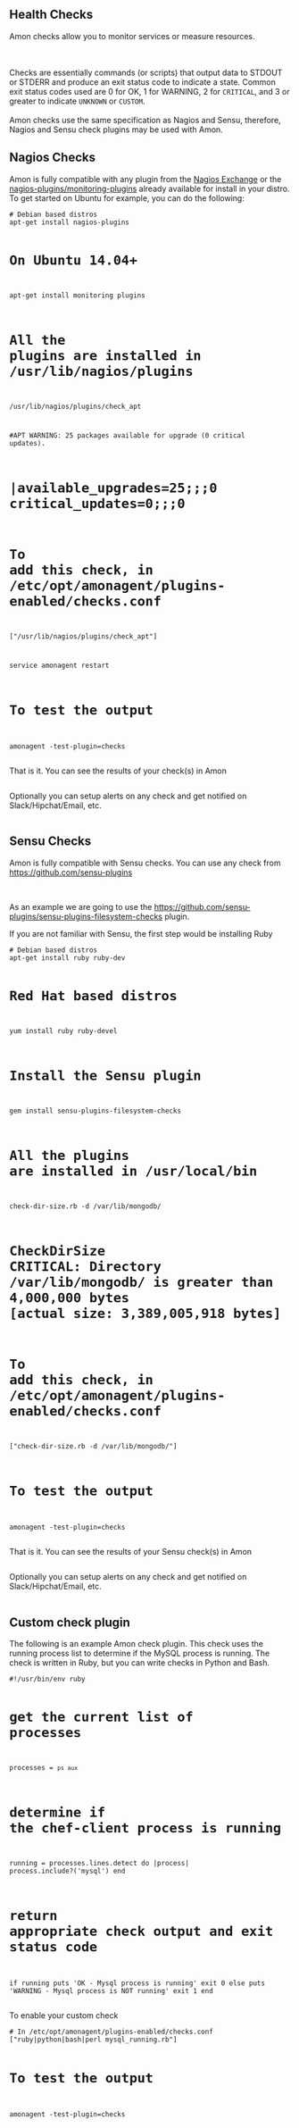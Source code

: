 ## Health Checks

<p>Amon checks allow you to monitor services or measure resources.

<br><br>
Checks are essentially commands (or scripts) that output data to STDOUT or STDERR and produce an exit status code to indicate a state. Common exit status codes used are 0 for OK, 1 for WARNING, 2 for <code class="language-bash">CRITICAL</code>, and 3 or greater to indicate <code class="language-bash">UNKNOWN</code> or <code class="language-bash">CUSTOM</code>. <br><br> Amon checks use the same specification as Nagios and Sensu, therefore, Nagios and Sensu check plugins may be used with Amon.


<h2 id='nagios'>Nagios Checks</h2>
<p>Amon is fully compatible with any plugin from the <a href="https://exchange.nagios.org/">Nagios Exchange</a> or the
<a href="https://www.monitoring-plugins.org/index.html">nagios-plugins/monitoring-plugins</a> already available for install in your distro.
To get started on Ubuntu for example, you can do the following:
</p>
<pre><code class='language-bash'># Debian based distros
apt-get install nagios-plugins

# On Ubuntu 14.04+
apt-get install monitoring plugins

# All the plugins are installed in /usr/lib/nagios/plugins
/usr/lib/nagios/plugins/check_apt

#APT WARNING: 25 packages available for upgrade (0 critical updates). 
# |available_upgrades=25;;;0 critical_updates=0;;;0

# To add this check, in /etc/opt/amonagent/plugins-enabled/checks.conf
["/usr/lib/nagios/plugins/check_apt"]

service amonagent restart

# To test the output
amonagent -test-plugin=checks
</code></pre>
<p>That is it. You can see the results of your check(s) in Amon</p>
<div class="image_wrapper"><img src="/assets/img/screenshots/health_checks-nagios.png" alt=""></div>
<p>Optionally you can setup alerts on any check and get notified on Slack/Hipchat/Email, etc.</p>


<div class="image_wrapper"><img src="/assets/img/screenshots/health_checks-add-nagios-alerts.png" alt=""></div>

<h2 id='sensu'>Sensu Checks</h2>
<p>Amon is fully compatible with Sensu checks. You can use any check from <a href="https://github.com/sensu-plugins">https://github.com/sensu-plugins</a>
</p>
<div class="image_wrapper"><img src="/assets/img/screenshots/health_checks-sensu-format.png" alt=""></div>
<p>

<br>
As an example we are going to use the <a href="https://github.com/sensu-plugins/sensu-plugins-filesystem-checks">https://github.com/sensu-plugins/sensu-plugins-filesystem-checks</a> plugin. </p>
<p>If you are not familiar with Sensu, the first step would be installing Ruby</p>
<pre><code class='language-bash'># Debian based distros
apt-get install ruby ruby-dev

# Red Hat based distros
yum install ruby ruby-devel

# Install the Sensu plugin
gem install sensu-plugins-filesystem-checks

# All the plugins are installed in /usr/local/bin
check-dir-size.rb  -d /var/lib/mongodb/

# CheckDirSize CRITICAL: Directory /var/lib/mongodb/ is greater than 4,000,000 bytes [actual size: 3,389,005,918 bytes]

# To add this check, in /etc/opt/amonagent/plugins-enabled/checks.conf
["check-dir-size.rb  -d /var/lib/mongodb/"]

# To test the output
amonagent -test-plugin=checks
</code></pre>

<p>That is it. You can see the results of your Sensu check(s) in Amon</p>
<div class="image_wrapper"><img src="/assets/img/screenshots/health_checks-sensu-alerts.png" alt=""></div>

<p>Optionally you can setup alerts on any check and get notified on Slack/Hipchat/Email, etc.</p>

<div class="image_wrapper"><img src="/assets/img/screenshots/health_checks-add-sensu-alerts.png" alt=""></div>


## Custom check plugin
<p>
The following is an example Amon check plugin. This check uses the running process list to determine if the MySQL process is running. The check is written in Ruby, but you can write checks in Python and Bash.</p>
<pre class='language-ruby'><code>#!/usr/bin/env ruby

# get the current list of processes
processes = `ps aux`

# determine if the chef-client process is running
running = processes.lines.detect do |process|
  process.include?('mysql')
end

# return appropriate check output and exit status code
if running
  puts 'OK - Mysql process is running'
  exit 0
else
  puts 'WARNING - Mysql process is NOT running'
  exit 1
end	
</code></pre>
<p>To enable your custom check</p>
<pre><code class='language-bash'># In /etc/opt/amonagent/plugins-enabled/checks.conf
["ruby|python|bash|perl mysql_running.rb"]

# To test the output
amonagent -test-plugin=checks
</code></pre>


